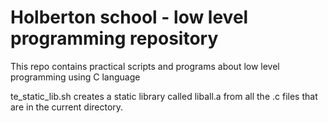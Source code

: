 # Holberton school - low level programming repository
This repo contains practical scripts and programs about low level programming using C language

te_static_lib.sh creates a static library called liball.a from all the .c files that are in the current directory.
